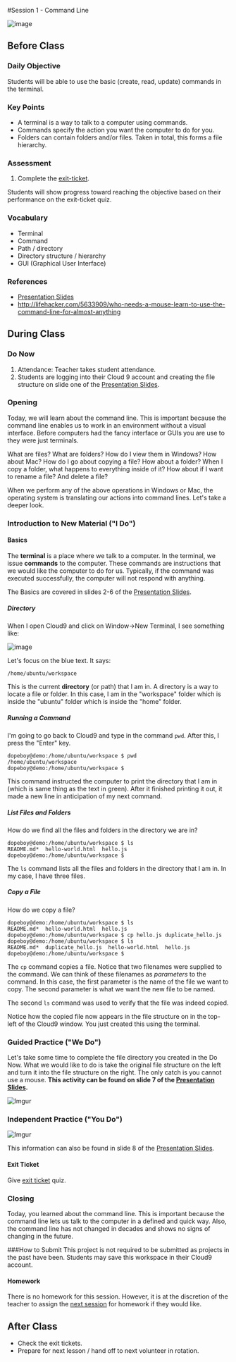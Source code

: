 #Session 1 - Command Line

![image](http://i.imgur.com/FJ5Hsq0.jpg)

## Before Class

### Daily Objective

Students will be able to use the basic (create, read, update) commands in the terminal. 

### Key Points

* A terminal is a way to talk to a computer using commands.
* Commands specify the action you want the computer to do for you.
* Folders can contain folders and/or files. Taken in total, this forms a file hierarchy.

### Assessment

1. Complete the [exit-ticket](assessments/exit_ticket.md).

Students will show progress toward reaching the objective based on their performance on the exit-ticket quiz.

### Vocabulary

* Terminal
* Command
* Path / directory
* Directory structure / hierarchy
* GUI (Graphical User Interface)

### References


* [Presentation Slides](https://docs.google.com/presentation/d/1B1waYai67ysg7eqhc9Mm1O6fG7XO_WIPkCZxOiwyhj4/edit?usp=sharing)
* http://lifehacker.com/5633909/who-needs-a-mouse-learn-to-use-the-command-line-for-almost-anything

## During Class

### Do Now

1. Attendance: Teacher takes student attendance.
2. Students are logging into their Cloud 9 account and creating the file structure on slide one of the [Presentation Slides](https://docs.google.com/presentation/d/1B1waYai67ysg7eqhc9Mm1O6fG7XO_WIPkCZxOiwyhj4/edit?usp=sharing).

### Opening

Today, we will learn about the command line. This is important because the command line enables us to work in an environment without a visual interface. Before computers had the fancy interface or GUIs you are use to they were just terminals. 

What are files? What are folders? How do I view them in Windows? How about Mac? How do I go about copying a file? How about a folder? When I copy a folder, what happens to everything inside of it? How about if I want to rename a file? And delete a file?

When we perform any of the above operations in Windows or Mac, the operating system is translating our actions into command lines. Let's take a deeper look.

### Introduction to New Material ("I Do")

#### Basics

The **terminal** is a place where we talk to a computer. In the terminal, we issue **commands** to the computer. These commands are instructions that we would like the computer to do for us. Typically, if the command was executed successfully, the computer will not respond with anything.

The Basics are covered in slides 2-6 of the [Presentation Slides](https://docs.google.com/presentation/d/1B1waYai67ysg7eqhc9Mm1O6fG7XO_WIPkCZxOiwyhj4/edit?usp=sharing).

##### Directory

When I open Cloud9 and click on Window->New Terminal, I see something like:

![image](http://i.imgur.com/qDJZEpS.jpg)

Let's focus on the blue text. It says:

```
/home/ubuntu/workspace
```
This is the current **directory** (or path) that I am in. A directory is a way to locate a file or folder. In this case, I am in the "workspace" folder which is inside the "ubuntu" folder which is inside the "home" folder. 

##### Running a Command

I'm going to go back to Cloud9 and type in the command ``pwd``. After this, I press the "Enter" key. 

```
dopeboy@demo:/home/ubuntu/workspace $ pwd
/home/ubuntu/workspace
dopeboy@demo:/home/ubuntu/workspace $ 
```
This command instructed the computer to print the directory that I am in (which is same thing as the text in green). After it finished printing it out, it made a new line in anticipation of my next command.

##### List Files and Folders

How do we find all the files and folders in the directory we are in?

```
dopeboy@demo:/home/ubuntu/workspace $ ls
README.md*  hello-world.html  hello.js
dopeboy@demo:/home/ubuntu/workspace $ 
```
The `ls` command lists all the files and folders in the directory that I am in. In my case, I have three files.

##### Copy a File

How do we copy a file?

```
dopeboy@demo:/home/ubuntu/workspace $ ls
README.md*  hello-world.html  hello.js
dopeboy@demo:/home/ubuntu/workspace $ cp hello.js duplicate_hello.js
dopeboy@demo:/home/ubuntu/workspace $ ls
README.md*  duplicate_hello.js  hello-world.html  hello.js
dopeboy@demo:/home/ubuntu/workspace $ 
```
The `cp` command copies a file. Notice that two filenames were supplied to the command. We can think of these filenames as *parameters* to the command. In this case, the first parameter is the name of the file we want to copy. The second parameter is what we want the new file to be named. 

The second `ls` command was used to verify that the file was indeed copied.

Notice how the copied file now appears in the file structure on in the top-left of the Cloud9 window. You just created this using the terminal.

### Guided Practice ("We Do")

Let's take some time to complete the file directory you created in the Do Now. What we would like to do is take the original file structure on the left and turn it into the file structure on the right. The only catch is you cannot use a mouse.
**This activity can be found on slide 7 of the [Presentation Slides](https://docs.google.com/presentation/d/1B1waYai67ysg7eqhc9Mm1O6fG7XO_WIPkCZxOiwyhj4/edit?usp=sharing).** 

![Imgur](http://i.imgur.com/3o2ThUY.png)

### Independent Practice ("You Do")

![Imgur](http://i.imgur.com/y88cMJC.png)

This information can also be found in slide 8 of the [Presentation Slides](https://docs.google.com/presentation/d/1B1waYai67ysg7eqhc9Mm1O6fG7XO_WIPkCZxOiwyhj4/edit?usp=sharing). 


#### Exit Ticket

Give [exit ticket](assessments/exit_ticket.md) quiz.

### Closing

Today, you learned about the command line. This is important because the command line lets us talk to the computer in a defined and quick way. Also, the command line has not changed in decades and shows no signs of changing in the future.


###How to Submit
This project is not required to be submitted as projects in the past have been. Students may save this workspace in their Cloud9 account.

#### Homework

There is no homework for this session. However, it is at the discretion of the teacher to assign the [next session](../2-terminus/README.md) for homework if they would like.


## After Class

* Check the exit tickets. 
* Prepare for next lesson / hand off to next volunteer in rotation.

